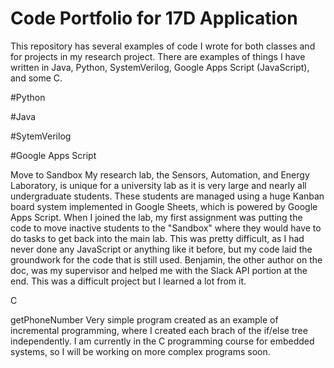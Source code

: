 # Code Portfolio for 17D Application
This repository has several examples of code I wrote for both classes and for projects in my research project. 
There are examples of things I have written in Java, Python, SystemVerilog, Google Apps Script (JavaScript), and some C.

#Python

#Java

#SytemVerilog

#Google Apps Script

Move to Sandbox
My research lab, the Sensors, Automation, and Energy Laboratory, is unique for a university lab as it is very large and nearly all undergraduate students. These students are managed using a huge Kanban board system implemented in Google Sheets, which is powered by Google Apps Script. When I joined the lab, my first assignment was putting the code to move inactive students to the "Sandbox" where they would have to do tasks to get back into the main lab. This was pretty difficult, as I had never done any JavaScript or anything like it before, but my code laid the groundwork for the code that is still used. Benjamin, the other author on the doc, was my supervisor and helped me with the Slack API portion at the end. This was a difficult project but I learned a lot from it.

C

getPhoneNumber
Very simple program created as an example of incremental programming, where I created each brach of the if/else tree independently. I am currently in the C programming course for embedded systems, so I will be working on more complex programs soon.
